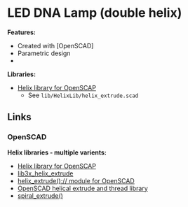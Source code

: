 # LED DNA Lamp (double helix)

__Features:__

 - Created with [OpenSCAD]
 - Parametric design
 -

__Libraries:__

 - [Helix library for OpenSCAP](https://www.thingiverse.com/thing:2200395)
    - See `lib/HelixLib/helix_extrude.scad`


## Links

### OpenSCAD
  
__Helix libraries - multiple varients:__
 
 - [Helix library for OpenSCAP](https://www.thingiverse.com/thing:2200395)
 - [lib3x_helix_extrude](https://openhome.cc/eGossip/OpenSCAD/lib3x-helix_extrude.html)
 - [helix_extrude();// module for OpenSCAD](https://www.printables.com/model/553356-helix_extrude-module-for-openscad)
 - [OpenSCAD helical extrude and thread library](https://www.printables.com/model/101344-openscad-helical-extrude-and-thread-library)
 - [spiral_extrude()](https://www.thingiverse.com/thing:1958354)
